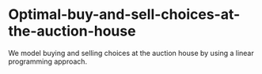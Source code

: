 # Optimal-buy-and-sell-choices-at-the-auction-house
We model buying and selling choices at the auction house by using a linear programming approach.
